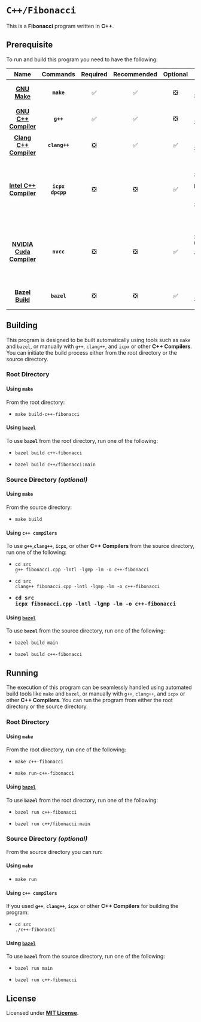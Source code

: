 # `C++/Fibonacci`

This is a **Fibonacci** program written in **C++**.

## Prerequisite

To run and build this program you need to have the following:

| Name | Commands | Required | Recommended | Optional | Notes |
|:----:|:--------:|:--------:|:-----------:|:--------:|:-----:|
| [**GNU Make**](https://www.gnu.org/software/make/) | **`make`** | &#9989; | &#9989; | &#10062; | **`sudo apt install make`** |
| [**GNU C++ Compiler**](https://gcc.gnu.org) | **`g++`** | &#9989; | &#9989; | &#10062; | **`sudo apt install g++`** |
| [**Clang C++ Compiler**](https://releases.llvm.org/download.html) | **`clang++`** | &#10062; | &#9989; | &#9989; | **`sudo apt install clang`** |
| [**Intel C++ Compiler**](https://www.intel.com/content/www/us/en/developer/tools/oneapi/dpc-compiler.html) | **`icpx`**<br>**`dpcpp`** | &#10062; | &#10062; | &#9989; | **`sudo apt install intel-basekit`**<br>**`sudo apt install intel-hpckit`** |
| [**NVIDIA Cuda Compiler**](https://developer.nvidia.com/cuda-downloads) | **`nvcc`** | &#10062; | &#10062; | &#9989; | **`sudo apt install nvidia-cuda-toolkit`**<br>**`sudo apt instal cuda`** |
| [**Bazel Build**](https://bazel.build/) | **`bazel`** | &#10062; | &#10062; | &#9989; | **`sudo apt install bazel`** |

## Building

This program is designed to be built automatically using tools such as `make` and `bazel`, or manually with `g++`, `clang++`, and `icpx` or other **C++ Compilers**. You can initiate the build process either from the root directory or the source directory.

### Root Directory

#### Using `make`

From the root directory:

* ```
  make build-c++-fibonacci
  ```

#### Using [`bazel`](https://bazel.build/install)

To use **`bazel`** from the root directory, run one of the following:

* ```
  bazel build c++-fibonacci
  ```
* ```
  bazel build c++/fibonacci:main
  ```

### Source Directory _(optional)_

#### Using `make`

From the source directory:

* ```
  make build
  ```

#### Using `c++ compilers`

To use **`g++`**,**`clang++`**, **`icpx`**, or other **C++ Compilers** from the source directory, run one of the following:

* ```
  cd src
  g++ fibonacci.cpp -lntl -lgmp -lm -o c++-fibonacci
  ```
* ```
  cd src
  clang++ fibonacci.cpp -lntl -lgmp -lm -o c++-fibonacci
  ```
* <pre>
  <b>cd src
  icpx fibonacci.cpp -lntl -lgmp -lm -o c++-fibonacci</b>
  </pre>

#### Using [`bazel`](https://bazel.build/install)

To use **`bazel`** from the source directory, run one of the following:

* ```
  bazel build main
  ```
* ```
  bazel build c++-fibonacci
  ```

## Running

The execution of this program can be seamlessly handled using automated build tools like `make` and `bazel`, or manually with `g++`, `clang++`, and `icpx` or other **C++ Compilers**. You can run the program from either the root directory or the source directory.

### Root Directory

#### Using `make`

From the root directory, run one of the following:

* ```
  make c++-fibonacci
  ```
* ```
  make run-c++-fibonacci
  ```

#### Using [`bazel`](https://bazel.build/install)

To use **`bazel`** from the root directory, run one of the following:

* ```
  bazel run c++-fibonacci
  ```
* ```
  bazel run c++/fibonacci:main
  ```

### Source Directory _(optional)_

From the source directory you can run:

#### Using `make`

* ```
  make run
  ```

#### Using `c++ compilers`

If you used **`g++`**, **`clang++`**, **`icpx`** or other **C++ Compilers** for building the program:

* ```
  cd src
  ./c++-fibonacci
  ```

#### Using [`bazel`](https://bazel.build/install)

To use **`bazel`** from the source directory, run one of the following:

* ```
  bazel run main
  ```
* ```
  bazel run c++-fibonacci
  ```

## License

Licensed under [**MIT License**](https://github.com/altersabeh/codes/blob/main/LICENSE).
